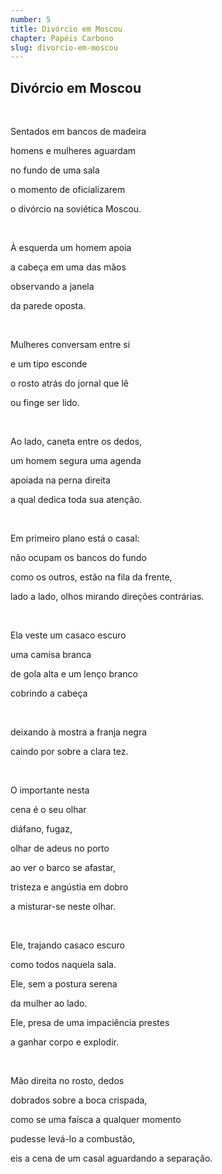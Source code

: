 ```yaml
---
number: 5
title: Divórcio em Moscou
chapter: Papéis Carbono
slug: divorcio-em-moscou
---
```


## **Divórcio em Moscou**

&nbsp;

Sentados em bancos de madeira

homens e mulheres aguardam

no fundo de uma sala

o momento de oficializarem

o divórcio na soviética Moscou.

&nbsp;

À esquerda um homem apoia

a cabeça em uma das mãos

observando a janela

da parede oposta.

&nbsp;

Mulheres conversam entre si

e um tipo esconde

o rosto atrás do jornal que lê

ou finge ser lido.

&nbsp;

Ao lado, caneta entre os dedos,

um homem segura uma agenda

apoiada na perna direita

a qual dedica toda sua atenção.

&nbsp;

Em primeiro plano está o casal:

não ocupam os bancos do fundo

como os outros, estão na fila da frente,

lado a lado, olhos mirando direções contrárias.

&nbsp;

Ela veste um casaco escuro

uma camisa branca

de gola alta e um lenço branco

cobrindo a cabeça

&nbsp;

deixando à mostra a franja negra

caindo por sobre a clara tez.

&nbsp;

O importante nesta

cena é o seu olhar

diáfano, fugaz,

olhar de adeus no porto

ao ver o barco se afastar,

tristeza e angústia em dobro

a misturar-se neste olhar.

&nbsp;

Ele, trajando casaco escuro

como todos naquela sala.

Ele, sem a postura serena

da mulher ao lado.

Ele, presa de uma impaciência prestes

a ganhar corpo e explodir.

&nbsp;

Mão direita no rosto, dedos

dobrados sobre a boca crispada,

como se uma faísca a qualquer momento

pudesse levá-lo a combustão,

eis a cena de um casal aguardando a separação.
